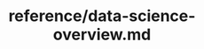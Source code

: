 ---
title: reference/data-science-overview.md
showAuthorInfo: false
redirect_path: /docs/data-science-overview
---
